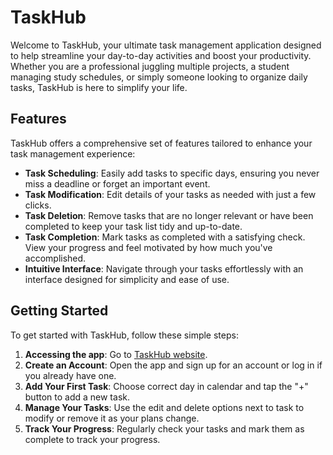 # TaskHub

Welcome to TaskHub, your ultimate task management application designed to help streamline your day-to-day activities and boost your productivity. Whether you are a professional juggling multiple projects, a student managing study schedules, or simply someone looking to organize daily tasks, TaskHub is here to simplify your life.

## Features

TaskHub offers a comprehensive set of features tailored to enhance your task management experience:

- **Task Scheduling**: Easily add tasks to specific days, ensuring you never miss a deadline or forget an important event.
- **Task Modification**: Edit details of your tasks as needed with just a few clicks.
- **Task Deletion**: Remove tasks that are no longer relevant or have been completed to keep your task list tidy and up-to-date.
- **Task Completion**: Mark tasks as completed with a satisfying check. View your progress and feel motivated by how much you've accomplished.
- **Intuitive Interface**: Navigate through your tasks effortlessly with an interface designed for simplicity and ease of use.

## Getting Started

To get started with TaskHub, follow these simple steps:

1. **Accessing the app**: Go to [TaskHub website](taskhub.azurewebsites.net).
2. **Create an Account**: Open the app and sign up for an account or log in if you already have one.
3. **Add Your First Task**: Choose correct day in calendar and tap the "+" button to add a new task.
4. **Manage Your Tasks**: Use the edit and delete options next to task to modify or remove it as your plans change.
5. **Track Your Progress**: Regularly check your tasks and mark them as complete to track your progress.
